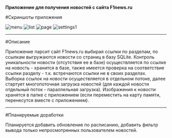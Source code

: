 <b>Приложение для получения новостей с сайта F1news.ru</b>

#Скриншоты приложения

![menu](https://cloud.githubusercontent.com/assets/12079742/20429425/96bf7d24-ad9f-11e6-86f2-efc82eb90aea.png)
![list](https://cloud.githubusercontent.com/assets/12079742/20429442/ae91da50-ad9f-11e6-8589-7be7c7690877.png)
![page](https://cloud.githubusercontent.com/assets/12079742/20429448/bf20a68a-ad9f-11e6-9b9b-e4c08b329133.png)
![settings1](https://cloud.githubusercontent.com/assets/12079742/20429459/ce0a0c22-ad9f-11e6-963c-0d0f32e3ac05.png)

***
#Описание

Приложение парсит сайт F1news.ru выбирая ссылки по разделам, по ссылкам выгружаются новости со страниц в базу SQLite. Контроль уникальности новости (отсутствия ее в базе) осуществляется по ссылке на новость - хранится в базе, также имеется проверка на соответствие ссылки разделу - т.к. встречаются ссылки не в своих разделах. 
Выборка ссылок на новости осуществляется в отдельном потоке, далее стартует многопоточная загрузка новостей (для каждой новости отдельный поток - параллельная загрузка). 
Изображения к новости хранятся в папке с приложением (если переместить на карту памяти, перенесутся вместе с приложением).
***
#Планируемые доработки

Планируется добавить обновление по расписанию, добавить фильтр вывода только непросмотренных пользователем новостей.
